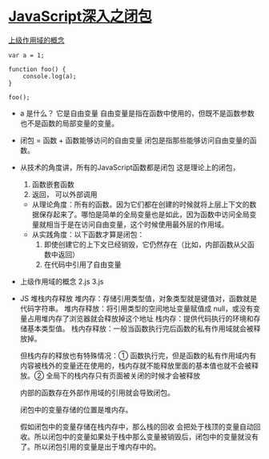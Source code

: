 # [JavaScript深入之闭包](https://juejin.cn/post/6844903475998900237)
[上级作用域的概念](https://juejin.cn/post/6937469222251560990)
```
var a = 1;

function foo() {
    console.log(a);
}

foo();
```
- a 是什么？ 它是自由变量
    自由变量是指在函数中使用的，但既不是函数参数也不是函数的局部变量的变量。
- 闭包 = 函数 + 函数能够访问的自由变量
    闭包是指那些能够访问自由变量的函数。
- 从技术的角度讲，所有的JavaScript函数都是闭包  这是理论上的闭包，
    1. 函数嵌套函数
    2. 返回， 可以外部调用

    - 从理论角度：所有的函数。因为它们都在创建的时候就将上层上下文的数据保存起来了。哪怕是简单的全局变量也是如此，因为函数中访问全局变量就相当于是在访问自由变量，这个时候使用最外层的作用域。
    - 从实践角度：以下函数才算是闭包：
        1. 即使创建它的上下文已经销毁，它仍然存在（比如，内部函数从父函数中返回）
        2. 在代码中引用了自由变量
    
- 上级作用域的概念
    2.js 3.js 
- JS 堆栈内存释放
    堆内存：存储引用类型值，对象类型就是键值对，函数就是代码字符串。
    堆内存释放：将引用类型的空间地址变量赋值成 null，或没有变量占用堆内存了浏览器就会释放掉这个地址
    栈内存：提供代码执行的环境和存储基本类型值。
    栈内存释放：一般当函数执行完后函数的私有作用域就会被释放掉。

    但栈内存的释放也有特殊情况：① 函数执行完，但是函数的私有作用域内有内容被栈外的变量还在使用的，栈内存就不能释放里面的基本值也就不会被释放。② 全局下的栈内存只有页面被关闭的时候才会被释放

    内部的函数存在外部作用域的引用就会导致闭包。

    闭包中的变量存储的位置是堆内存。

    假如闭包中的变量存储在栈内存中，那么栈的回收 会把处于栈顶的变量自动回收。所以闭包中的变量如果处于栈中那么变量被销毁后，闭包中的变量就没有了。所以闭包引用的变量是出于堆内存中的。
